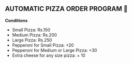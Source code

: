 <h2> AUTOMATIC PIZZA ORDER PROGRAM 🍕</h2>

**Conditions**
- Small Pizza: Rs.150
- Medium Pizza: Rs.200
- Large Pizza: Rs.250
- Pepperoni for Small Pizza: +20
- Pepperoni for Medium or Large Pizza: +30
- Extra cheese for any size pizza: + 10
